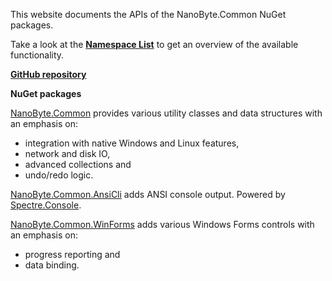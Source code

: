 This website documents the APIs of the NanoByte.Common NuGet packages.

Take a look at the [**Namespace List**](namespaces.html) to get an overview of the available functionality.

[**GitHub repository**](https://github.com/nano-byte/common)

**NuGet packages**

[NanoByte.Common](https://www.nuget.org/packages/NanoByte.Common/) provides various utility classes and data structures with an emphasis on:

- integration with native Windows and Linux features,
- network and disk IO,
- advanced collections and
- undo/redo logic.

[NanoByte.Common.AnsiCli](https://www.nuget.org/packages/NanoByte.Common.AnsiCli/) adds ANSI console output. Powered by [Spectre.Console](https://github.com/spectresystems/spectre.console).

[NanoByte.Common.WinForms](https://www.nuget.org/packages/NanoByte.Common.WinForms/) adds various Windows Forms controls with an emphasis on:

- progress reporting and
- data binding.
